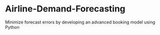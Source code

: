 # Airline-Demand-Forecasting
Minimize forecast errors by developing an advanced booking model using Python
